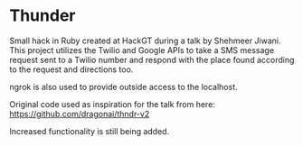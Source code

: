 # Thunder
Small hack in Ruby created at HackGT during a talk by Shehmeer Jiwani.
This project utilizes the Twilio and Google APIs to take a SMS message request sent to a Twilio number and respond with the place found according to the request and directions too.

ngrok is also used to provide outside access to the localhost. 

Original code used as inspiration for the talk from here: https://github.com/dragonai/thndr-v2



Increased functionality is still being added.
